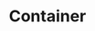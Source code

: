 ---
layout: pattern.njk
tags: 
    - mobile_de
    - mobile_components_de
    - page
key: container-mobile_de
title: Container
parent: components-mobile_de
image: mobile/overview/container.webp
keywords: container, content, footer, header
order: 35
---